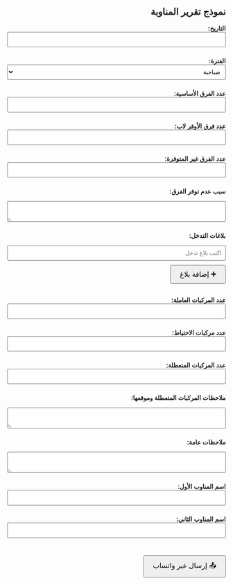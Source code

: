 <!DOCTYPE html>
<html>
<head>
  <meta charset="UTF-8">
  <title>نموذج المناوبة</title>
  <style>
    body { font-family: Arial; direction: rtl; padding: 20px; }
    input, select, textarea { width: 100%; margin-bottom: 10px; padding: 8px; }
    label { font-weight: bold; }
    button { padding: 10px 20px; font-size: 16px; }
  </style>
</head>
<body>

  <h2>نموذج تقرير المناوبة</h2>

  <label>التاريخ:</label>
  <input type="text" id="date" readonly>

  <label>الفترة:</label>
  <select id="shift">
    <option value="صباحية">صباحية</option>
    <option value="مسائية">مسائية</option>
  </select>

  <label>عدد الفرق الأساسية:</label>
  <input type="number" id="mainTeams">

  <label>عدد فرق الأوفر لاب:</label>
  <input type="number" id="overlapTeams">

  <label>عدد الفرق غير المتوفرة:</label>
  <input type="number" id="unavailableTeams">

  <label>سبب عدم توفر الفرق:</label>
  <textarea id="unavailableReason"></textarea>

  <label>بلاغات التدخل:</label>
  <div id="interventions">
    <input type="text" class="intervention" placeholder="اكتب بلاغ تدخل">
  </div>
  <button onclick="addIntervention()">➕ إضافة بلاغ</button><br><br>

  <label>عدد المركبات العاملة:</label>
  <input type="number" id="activeVehicles">

  <label>عدد مركبات الاحتياط:</label>
  <input type="number" id="reserveVehicles">

  <label>عدد المركبات المتعطلة:</label>
  <input type="number" id="brokenVehicles">

  <label>ملاحظات المركبات المتعطلة وموقعها:</label>
  <textarea id="brokenNotes"></textarea>

  <label>ملاحظات عامة:</label>
  <textarea id="generalNotes"></textarea>

  <label>اسم المناوب الأول:</label>
  <input type="text" id="staff1">

  <label>اسم المناوب الثاني:</label>
  <input type="text" id="staff2">

  <br>
  <button onclick="sendWhatsApp()">📤 إرسال عبر واتساب</button>

  <script>
    // تعبئة التاريخ تلقائيًا
    document.getElementById("date").value = new Date().toLocaleDateString('ar-EG');

    function addIntervention() {
      var div = document.createElement("div");
      div.innerHTML = '<input type="text" class="intervention" placeholder="اكتب بلاغ تدخل">';
      document.getElementById("interventions").appendChild(div);
    }

    function sendWhatsApp() {
      let text = "📋 تقرير المناوبة:\n";
      text += "📅 التاريخ: " + document.getElementById("date").value + "\n";
      text += "🕒 الفترة: " + document.getElementById("shift").value + "\n";
      text += "✅ عدد الفرق الأساسية: " + document.getElementById("mainTeams").value + "\n";
      text += "🔄 عدد فرق الأوفر لاب: " + document.getElementById("overlapTeams").value + "\n";
      text += "❌ عدد الفرق غير المتوفرة: " + document.getElementById("unavailableTeams").value + "\n";
      text += "📝 سبب عدم التوفر: " + document.getElementById("unavailableReason").value + "\n";

      let interventions = document.querySelectorAll(".intervention");
      text += "🚨 بلاغات التدخل:\n";
      interventions.forEach((input, index) => {
        if (input.value.trim() !== "")
          text += (index + 1) + "- " + input.value + "\n";
      });

      text += "🚗 عدد المركبات العاملة: " + document.getElementById("activeVehicles").value + "\n";
      text += "🅿️ عدد مركبات الاحتياط: " + document.getElementById("reserveVehicles").value + "\n";
      text += "🛠️ عدد المركبات المتعطلة: " + document.getElementById("brokenVehicles").value + "\n";
      text += "📍 ملاحظات وتعطلات المركبات: " + document.getElementById("brokenNotes").value + "\n";
      text += "🗒️ ملاحظات عامة: " + document.getElementById("generalNotes").value + "\n";
      text += "👥 أسماء المناوبين:\n";
      text += "1- " + document.getElementById("staff1").value + "\n";
      text += "2- " + document.getElementById("staff2").value + "\n";

      var url = "https://wa.me/?text=" + encodeURIComponent(text);
      window.open(url, '_blank');
    }
  </script>

</body>
</html>
